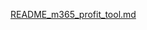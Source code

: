 [README_m365_profit_tool.md](https://github.com/user-attachments/files/19728596/README_m365_profit_tool.md)
